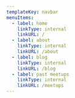 ```yaml
---
templateKey: navbar
menuItems:
  - label: home
    linkType: internal
    linkURL: /
  - label: about
    linkType: internal
    linkURL: /about
  - label: blog
    linkType: internal
    linkURL: /blog
  - label: past meetups
    linkType: internal
    linkURL: /meetups
---
```

